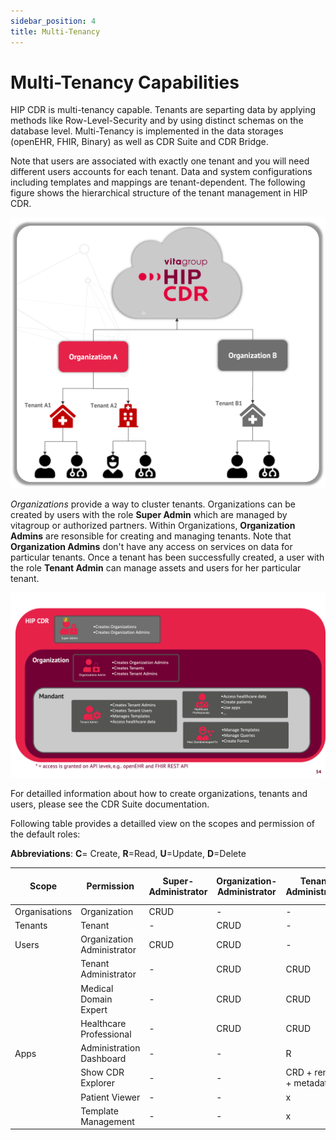 ```yaml
---
sidebar_position: 4
title: Multi-Tenancy
---
```


# Multi-Tenancy Capabilities

HIP CDR is multi-tenancy capable. Tenants are separting data by applying methods like Row-Level-Security and by using distinct schemas on the database level. Multi-Tenancy is implemented in the data storages (openEHR, FHIR, Binary) as well as CDR Suite and CDR Bridge.

Note that users are associated with exactly one tenant and you will need different users accounts for each tenant. Data and system configurations including templates and mappings are tenant-dependent. The following figure shows the hierarchical structure of the tenant management in HIP CDR.

![Multi-Tenancy Overview](img/multi-tenancy.png)

*Organizations* provide a way to cluster tenants. Organizations can be created by users with the role **Super Admin** which are managed by vitagroup or authorized partners. Within Organizations, **Organization Admins** are resonsible for creating and managing tenants. Note that **Organization Admins** don't have any access on services on data for particular tenants. Once a tenant has been successfully created, a user with the role **Tenant Admin** can manage assets and users for her particular tenant.

![Multi-Tenancy Overview](img/hip_cdr_administration.png)

For detailled information about how to create organizations, tenants and users, please see the CDR Suite documentation.

Following table provides a detailled view on the scopes and permission of the default roles:

**Abbreviations**: **C**= Create, **R**=Read, **U**=Update, **D**=Delete

| Scope                | Permission               | Super-Administrator | Organization-Administrator | Tenant Administrator | Medical Domain Expert | Healthcare Professional |
|----------------------|--------------------------|---------------------|----------------------------|----------------------|-----------------------|-------------------------|
| Organisations        | Organization             | CRUD                | -                          | -                    | -                     | -                       |
| Tenants              | Tenant                   | -                   | CRUD                       | -                    | -                     | -                       |
| Users                | Organization Administrator | CRUD             | CRUD                       | -                    | -                     | -                       |
|                      | Tenant Administrator     | -                   | CRUD                       | CRUD                 | -                     | -                       |
|                      | Medical Domain Expert    | -                   | CRUD                       | CRUD                 | -                     | -                       |
|                      | Healthcare Professional  | -                   | CRUD                       | CRUD                 | -                     | -                       |
| Apps                 | Administration Dashboard | -                   | -                          | R                    | -                     | -                       |
|                      | Show CDR Explorer        | -                   | -                          | CRD + render + metadata | -                 | -                       |
|                      | Patient Viewer           | -                   | -                          | x                    | -                     | R                       |
|                      | Template Management      | -                   | -                          | x                    | CRUD                 | -                       |


